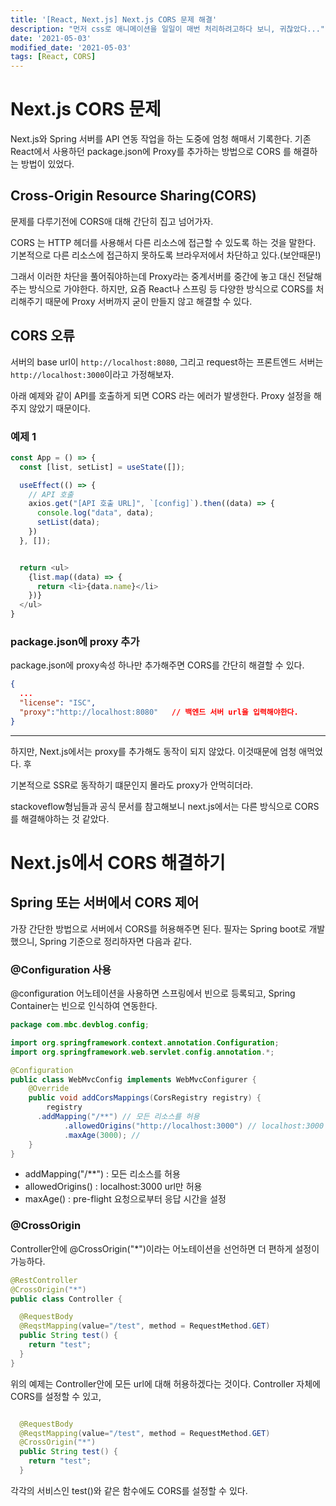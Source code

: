 ```yaml
---
title: '[React, Next.js] Next.js CORS 문제 해결'
description: "먼저 css로 애니메이션을 일일이 매번 처리하려고하다 보니, 귀찮았다..."
date: '2021-05-03'
modified_date: '2021-05-03'
tags: [React, CORS]
---
```


# Next.js CORS 문제

Next.js와 Spring 서버를 API 연동 작업을 하는 도중에 엄청 해매서 기록한다. 기존 React에서 사용하던 package.json에 Proxy를 추가하는 방법으로 CORS 를 해결하는 방법이 있었다.


## Cross-Origin Resource Sharing(CORS)

문제를 다루기전에 CORS애 대해 간단히 집고 넘어가자.

CORS 는 HTTP 헤더를 사용해서 다른 리소스에 접근할 수 있도록 하는 것을 말한다. 기본적으로 다른 리소스에 접근하지 못하도록 브라우저에서 차단하고 있다.(보안때문!)

그래서 이러한 차단을 풀어줘야하는데 Proxy라는 중계서버를 중간에 놓고 대신 전달해주는 방식으로 가야한다. 하지만, 요즘 React나 스프링 등 다양한 방식으로 CORS를 처리해주기 때문에 Proxy 서버까지 굳이 만들지 않고 해결할 수 있다.


## CORS 오류


서버의 base url이 `http://localhost:8080`, 그리고 request하는 프론트엔드 서버는 `http://localhost:3000`이라고 가정해보자.

아래 예제와 같이 API를 호출하게 되면 CORS 라는 에러가 발생한다. Proxy 설정을 해주지 않았기 때문이다.

### 예제 1

```js
const App = () => {
  const [list, setList] = useState([]);

  useEffect(() => {
    // API 호출
    axios.get("[API 호출 URL]", `[config]`).then((data) => {
      console.log("data", data);
      setList(data);
    })
  }, []);


  return <ul>
    {list.map((data) => {
      return <li>{data.name}</li>
    })}
  </ul>
}
```


### package.json에 proxy 추가

package.json에 proxy속성 하나만 추가해주면 CORS를 간단히 해결할 수 있다.

```json
{
  ...
  "license": "ISC",
  "proxy":"http://localhost:8080"   // 백엔드 서버 url을 입력해야한다.
}
```

---

하지만, Next.js에서는 proxy를 추가해도 동작이 되지 않았다. 이것때문에 엄청 애먹었다. 후

기본적으로 SSR로 동작하기 떄문인지 몰라도 proxy가 안먹히더라.

stackoveflow형님들과 공식 문서를 참고해보니 next.js에서는 다른 방식으로 CORS를 해결해야하는 것 같았다.


# Next.js에서 CORS 해결하기

## Spring 또는 서버에서 CORS 제어

가장 간단한 방법으로 서버에서 CORS를 허용해주면 된다. 필자는 Spring boot로 개발했으니, Spring 기준으로 정리하자면 다음과 같다.

### @Configuration 사용

@configuration 어노테이션을 사용하면 스프링에서 빈으로 등록되고, Spring Container는 빈으로 인식하여 연동한다.


```java
package com.mbc.devblog.config;

import org.springframework.context.annotation.Configuration;
import org.springframework.web.servlet.config.annotation.*;

@Configuration
public class WebMvcConfig implements WebMvcConfigurer {
	@Override
	public void addCorsMappings(CorsRegistry registry) {
		registry
      .addMapping("/**") // 모든 리소스를 허용
			.allowedOrigins("http://localhost:3000") // localhost:3000 url만 허용
			.maxAge(3000); // 
	}
}
```
- addMapping("/**") : 모든 리소스를 허용
- allowedOrigins() : localhost:3000 url만 허용
- maxAge() : pre-flight 요청으로부터 응답 시간을 설정



### @CrossOrigin

Controller안에 @CrossOrigin("*")이라는 어노테이션을 선언하면 더 편하게 설정이 가능하다.

```java
@RestController
@CrossOrigin("*")
public class Controller {

  @RequestBody
  @ReqstMapping(value="/test", method = RequestMethod.GET)
  public String test() {
    return "test";
  }
}
```

위의 예제는 Controller안에 모든 url에 대해 허용하겠다는 것이다. Controller 자체에 CORS를 설정할 수 있고, 

```java

  @RequestBody
  @ReqstMapping(value="/test", method = RequestMethod.GET)
  @CrossOrigin("*")
  public String test() {
    return "test";
  }
```

각각의 서비스인 test()와 같은 함수에도 CORS를 설정할 수 있다.

